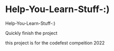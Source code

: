 # Help-You-Learn-Stuff-:)

Help-You-Learn-Stuff-:)

Quickly finish the project

this project is for the codefest compeition 2022
